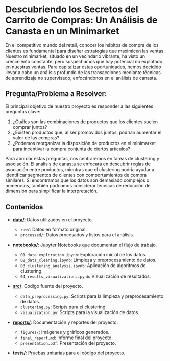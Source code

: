 # Descubriendo los Secretos del Carrito de Compras: Un Análisis de Canasta en un Minimarket

En el competitivo mundo del retail, conocer los hábitos de compra de los clientes es fundamental para diseñar estrategias que maximicen las ventas. Nuestro minimarket, situado en un vecindario vibrante, ha visto un crecimiento constante, pero sospechamos que hay potencial no explotado en nuestras ventas. Para capitalizar estas oportunidades, hemos decidido llevar a cabo un análisis profundo de las transacciones mediante técnicas de aprendizaje no supervisado, enfocándonos en el análisis de canasta.

## Pregunta/Problema a Resolver: 
El principal objetivo de nuestro proyecto es responder a las siguientes preguntas clave:

1.	¿Cuáles son las combinaciones de productos que los clientes suelen comprar juntos?
2.	¿Existen productos que, al ser promovidos juntos, podrían aumentar el valor de las compras?
3.	¿Podemos reorganizar la disposición de productos en el minimarket para incentivar la compra conjunta de ciertos artículos?

Para abordar estas preguntas, nos centraremos en tareas de clustering y asociación. El análisis de canasta se enfocará en descubrir reglas de asociación entre productos, mientras que el clustering podría ayudar a identificar segmentos de clientes con comportamientos de compra similares. Si encontramos que los datos son demasiado complejos o numerosos, también podríamos considerar técnicas de reducción de dimensión para simplificar la interpretación.

## Contenidos

- [**data/**](data/): Datos utilizados en el proyecto.
  - `raw/`: Datos en formato original.
  - `processed/`: Datos procesados y listos para el análisis.
  
- [**notebooks/**](notebooks/): Jupyter Notebooks que documentan el flujo de trabajo.
  - `01_data_exploration.ipynb`: Exploración inicial de los datos.
  - `02_data_cleaning.ipynb`: Limpieza y preprocesamiento de datos.
  - `03_clustering_analysis.ipynb`: Aplicación de algoritmos de clustering.
  - `04_results_visualization.ipynb`: Visualización de resultados.
  
- [**src/**](src/): Código fuente del proyecto.
  - `data_preprocessing.py`: Scripts para la limpieza y preprocesamiento de datos.
  - `clustering.py`: Scripts para el clustering.
  - `visualization.py`: Scripts para la visualización de datos.

- [**reports/**](reports/): Documentación y reportes del proyecto.
  - `figures/`: Imágenes y gráficos generados.
  - `final_report.md`: Informe final del proyecto.
  - `presentation.pdf`: Presentación del proyecto.

- [**tests/**](tests/): Pruebas unitarias para el código del proyecto.

